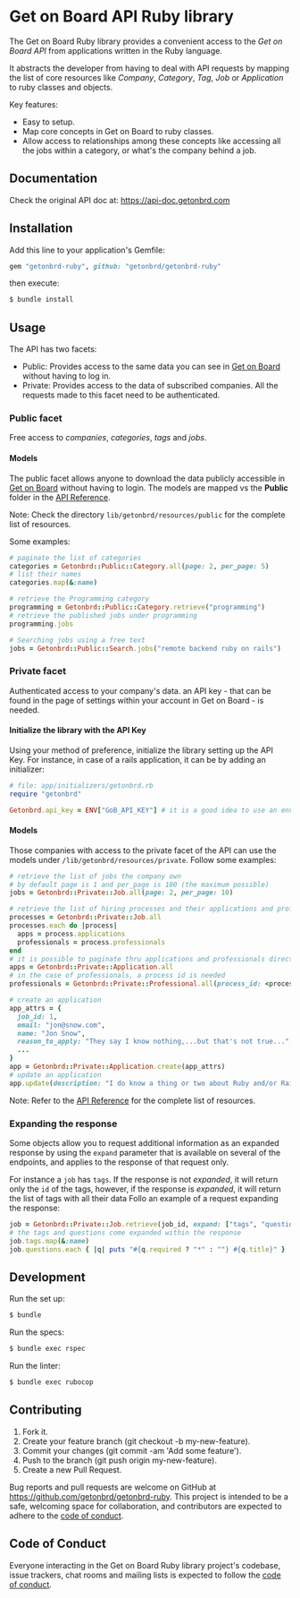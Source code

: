 # Get on Board API Ruby library

The Get on Board Ruby library provides a convenient access to the _Get on Board API_ from applications written in the Ruby language.

It abstracts the developer from having to deal with API requests by mapping the list of core resources like _Company_, _Category_, _Tag_, _Job_ or _Application_ to ruby classes and objects.

Key features:

- Easy to setup.
- Map core concepts in Get on Board to ruby classes.
- Allow access to relationships among these concepts like accessing all the jobs within a category, or what's the company behind a job.

## Documentation

Check the original API doc at: https://api-doc.getonbrd.com

## Installation

Add this line to your application's Gemfile:

```ruby
gem "getonbrd-ruby", github: "getonbrd/getonbrd-ruby"
```

then execute:

```sh
$ bundle install
```

## Usage

The API has two facets:

- Public: Provides access to the same data you can see in [Get on Board](https://www.getonbrd.com) without having to log in.
- Private: Provides access to the data of subscribed companies. All the requests made to this facet need to be authenticated.

### Public facet

Free access to _companies_, _categories_, _tags_ and _jobs_.

#### Models

The public facet allows anyone to download the data publicly accessible in [Get on Board](https://www.getonbrd.com) without having to login. The models are mapped vs the **Public** folder in the [API Reference](https://api-doc.getonbrd.com).

Note: Check the directory `lib/getonbrd/resources/public` for the complete list of resources.

Some examples:

```ruby
# paginate the list of categories
categories = Getonbrd::Public::Category.all(page: 2, per_page: 5)
# list their names
categories.map(&:name)

# retrieve the Programming category
programming = Getonbrd::Public::Category.retrieve("programming")
# retrieve the published jobs under programming
programming.jobs

# Searching jobs using a free text
jobs = Getonbrd::Public::Search.jobs("remote backend ruby on rails")
```

### Private facet

Authenticated access to your company's data. an API key - that can be found in the page of settings within your account in Get on Board - is needed.

#### Initialize the library with the API Key

Using your method of preference, initialize the library setting up the API Key. For instance, in case of a rails application, it can be by adding an initializer:

```ruby
# file: app/initializers/getonbrd.rb
require "getonbrd"

Getonbrd.api_key = ENV["GoB_API_KEY"] # it is a good idea to use an env not exposing the key
```

#### Models

Those companies with access to the private facet of the API can use the models under `/lib/getonbrd/resources/private`. Follow some examples:

```ruby
# retrieve the list of jobs the company own
# by default page is 1 and per_page is 100 (the maximum possible)
jobs = Getonbrd::Private::Job.all(page: 2, per_page: 10)

# retrieve the list of hiring processes and their applications and professionals
processes = Getonbrd::Private::Job.all
processes.each do |process|
  apps = process.applications
  professionals = process.professionals
end
# it is possible to paginate thru applications and professionals directly too
apps = Getonbrd::Private::Application.all
# in the case of professionals, a process id is needed
professionals = Getonbrd::Private::Professional.all(process_id: <process-id>, per_page: 50)

# create an application
app_attrs = {
  job_id: 1,
  email: "jon@snow.com",
  name: "Jon Snow",
  reason_to_apply: "They say I know nothing,...but that's not true...",
  ...
}
app = Getonbrd::Private::Application.create(app_attrs)
# update an application
app.update(description: "I do know a thing or two about Ruby and/or Rails.")
```

Note: Refer to the [API Reference](https://api-doc.getonbrd.com/) for the complete list of resources.

### Expanding the response

Some objects allow you to request additional information as an expanded response by using the `expand` parameter that is available on several of the endpoints, and applies to the response of that request only.

For instance a `job` has `tags`. If the response is not _expanded_, it will return only the `id` of the tags, however, if the response is _expanded_, it will return the list of tags with all their data Follo an example of a request expanding the response:

```ruby
job = Getonbrd::Private::Job.retrieve(job_id, expand: ["tags", "questions"])
# the tags and questions come expanded within the response
job.tags.map(&:name)
job.questions.each { |q| puts "#{q.required ? "*" : ""} #{q.title}" }
```

## Development

Run the set up:

```sh
$ bundle
```

Run the specs:

```sh
$ bundle exec rspec
```

Run the linter:

```sh
$ bundle exec rubocop
```

## Contributing

1. Fork it.
1. Create your feature branch (git checkout -b my-new-feature).
1. Commit your changes (git commit -am 'Add some feature').
1. Push to the branch (git push origin my-new-feature).
1. Create a new Pull Request.

Bug reports and pull requests are welcome on GitHub at https://github.com/getonbrd/getonbrd-ruby. This project is intended to be a safe, welcoming space for collaboration, and contributors are expected to adhere to the [code of conduct](https://github.com/getonbrd/getonbrd-ruby/blob/master/CODE_OF_CONDUCT.md).

## Code of Conduct

Everyone interacting in the Get on Board Ruby library project's codebase, issue trackers, chat rooms and mailing lists is expected to follow the [code of conduct](https://github.com/getonbrd/getonbrd-ruby/blob/master/CODE_OF_CONDUCT.md).
